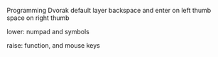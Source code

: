 Programming Dvorak default layer
backspace and enter on left thumb
space on right thumb

lower: numpad and symbols

raise: function, and mouse keys
